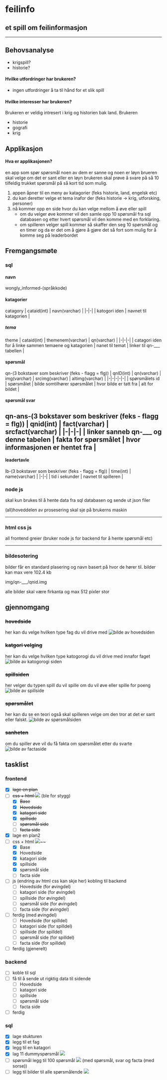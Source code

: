 # feilinfo
## et spill om feilinformasjon
---
## Behovsanalyse

* krigspill?
* historie?

#### Hvilke utfordringer har brukeren?

* ingen utfordringer å ta til hånd for et slik spill

#### Hvilke interesser har brukeren?
Brukeren er veldig intresert i krig og historien bak land. Brukeren

* historie
* gografi
* krig

## Applikasjon

#### Hva er applikasjonen?

en app som spør spørsmål noen av dem er sanne og noen er løyn brueren skal velge om det er sant eller en løyn brukeren skal prøve å svare på så 10 tilfeldig trukket spørsmål på så kort tid som mulig.
1. appen åpner til en meny av katagorier (feks historie, land, engelsk etc) 
2. du kan deretter velge et tema inafor der (feks historie -> krig, utforsking, personer)
3. nå kommer opp en side hvor du kan velge mellom å øve eller spill
    * om du velger øve kommer vil den samle opp 10 spørsmål fra sql databasen og etter hvert spørsmål vil den komme med en forklaring.
    * om spilleren velger spill kommer så skaffer den seg 10 spørsmål og en timer og da er det om å gjøre å gjøre det så fort som mulig for å komme seg på leaderbordet

## Fremgangsmøte

### sql
#### navn
wongly_informed-(språkkode)
#### katagorier
catagory
| cataid(int) | navn(varchar) |
|-|-|
| katogori iden | navnet til katagorien |
##### tema
theme
| cataid(int) | themenem(varchar) | qn(varchar) |
|-|-|-|
| catagori iden for å linke sammen temaene og katagorien | nanet til temat | linker til qn-___ tabellen |
#### spørsmål
qn-(3 bokstaver som beskriver (feks - flagg = flg))
| qnID(int) | qn(varchar) | img(varchar) | srcimg(varchar) | altimg(varchar) |
|-|-|-|-|-|
| spørsmålets id | spørsmålet | bilde somtilhører spørsmålet | hvor bilde er tatt fra | alt for bildet |
#### spørsmål svar
qn-ans-(3 bokstaver som beskriver (feks - flagg = flg))
| qnid(int) | fact(varchar) | srcfact(varchar) |
|-|-|-|
| linker sanneb qn-___ og denne tabelen | fakta for spørsmålet | hvor informasjonen er hentet fra |
---
#### leadertavle
lb-(3 bokstaver som beskriver (feks - flagg = flg))
| time(int) | name(varchar) |
|-|-|
| tid i sekunder | navnet til spilleren |
### node js

skal kun brukes til å hente data fra sql databasen og sende ut json filer

(all)hoveddelen av prosesering skal sje på brukerns maskin

---
### html css js
all frontend greier (bruker node js for backend for å hente spørsmål etc)

---
### bildesotering
bilder får en standard plasering og navn basert på hvor de hører til. bilder kan max vere 102.4 kb

img/qn-___/qnid.img

alle bilder skal være firkanta og max 512 pixler stor
## gjennomgang
### ~~hovedside~~
her kan du velge hvilken type fag du vil drive med
![bilde av hovedsiden](READMEbilder/hovedside.png "hovedside")
### ~~katgori velging~~
her kan du velge hvilken type katogorogi du vil drive med innafor faget
![bilde av katogorogi siden](READMEbilder/katgori.png "katogorogi")
### ~~spillsiden~~
her velger du typen spill du vil spille om du vil øve eller spille for poeng
![bilde av spillside](READMEbilder/spillside.png "spillside")
### ~~spørsmålet~~
her kan du se en teori også skal spilleren velge om den tror at det er sant eller falskt.
![bilde av spørsmålsiden](READMEbilder/sporsmol.png "spørsmålsiden")
### ~~sanheten~~
om du spiller øve vil du få fakta om spørsmålet etter du svarte
![bilde av factaside](READMEbilder/sanheten.png "factaside")

## tasklist

### frontend
- [x] ~~lage en plan~~
- [ ] ~~css + html ![](https://geps.dev/progress/66)~~ (ble for stygg)
    - [x] ~~Base~~
    - [x] ~~Hovedside~~
    - [x] ~~katagori side~~
    - [x] ~~spillside~~
    - [ ] ~~spørsmål side~~
    - [ ] ~~facta side~~
- [x] lage en plan2
- [ ] css + html ![](https://geps.dev/progress/85)~~
    - [x] Base
    - [x] Hovedside
    - [x] katagori side
    - [x] spillside
    - [x] spørsmål side
    - [ ] facta side
- [ ] js (endring av html css kan skje her) kobling til backend
    - [ ] Hovedside (for øvingdel)
    - [ ] katagori side (for øvingdel)
    - [ ] spillside (for øvingdel)
    - [ ] spørsmål side (for øvingdel)
    - [ ] facta side (for øvingdel)
- [ ] ferdig (med øvingdel)
    - [ ] Hovedside (for spilldel)
    - [ ] katagori side (for spilldel)
    - [ ] spillside (for spilldel)
    - [ ] spørsmål side (for spilldel)
    - [ ] facta side (for spilldel)
- [ ] ferdig (gjenerelt)
### backend
- [ ] koble til sql
- [ ] få til å sende ut rigktig data til sidende
    - [ ] Hovedside
    - [ ] katagori side
    - [ ] spillside
    - [ ] spørsmål side
    - [ ] facta side
- [ ] ferdig
### sql
- [x] lage stukturen
- [x] legg til et fag
- [x] legg til en katagori
- [x] lag 11 dummyspørsmål ![](https://geps.dev/progress/100)
- [ ] spørsmål legg til 100 spørsmål ![](https://geps.dev/progress/0) (med spørsmål, svar og facta (med sorse))
- [ ] legg til bilder til alle spørsmålende ![](https://geps.dev/progress/0)
